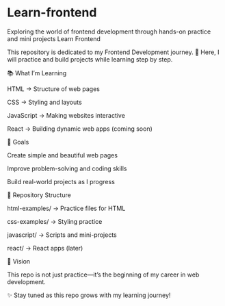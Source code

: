 # Learn-frontend
Exploring the world of frontend development through hands-on practice and mini projects
Learn Frontend

This repository is dedicated to my Frontend Development journey. 🌸
Here, I will practice and build projects while learning step by step.

📚 What I’m Learning

HTML → Structure of web pages

CSS → Styling and layouts

JavaScript → Making websites interactive

React → Building dynamic web apps (coming soon)

🎯 Goals

Create simple and beautiful web pages

Improve problem-solving and coding skills

Build real-world projects as I progress

📂 Repository Structure

html-examples/ → Practice files for HTML

css-examples/ → Styling practice

javascript/ → Scripts and mini-projects

react/ → React apps (later)

🚀 Vision

This repo is not just practice—it’s the beginning of my career in web development.

✨ Stay tuned as this repo grows with my learning journey!
